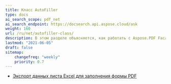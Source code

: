 ```yaml
---
title: Класс AutoFiller
type: docs
ai_search_scope: pdf_net
ai_search_endpoint: https://docsearch.api.aspose.cloud/ask
weight: 160
url: /ru/net/autofiller-class/
description: В этом разделе объясняется, как работать с Aspose.PDF Facades с классом AutoFiller.
lastmod: "2021-06-05"
draft: false
sitemap:
    changefreq: "weekly"
    priority: 0.7
---
```

- [Экспорт данных листа Excel для заполнения формы PDF](/pdf/net/export-excel-worksheet-data-to-fill-pdf-form/)
